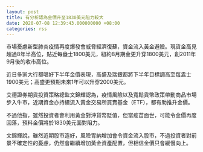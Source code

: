 ```yaml
---
layout: post
title: 有分析認為金價升至1830美元阻力較大
date: 2020-07-08 12:39:43.000000000 +08:00
categories: rss
---
```


市場憂慮新型肺炎疫情再度爆發會威脅經濟復蘇，資金流入黃金避險。現貨金高見超過8年半高位，貼近每盎士1800美元，紐約8月期金更升穿1800美元，創2011年9月後的收市高位。

近日多家大行都唱好下半年金價表現，高盛及瑞銀都將下半年目標調高至每盎士1900美元；高盛更預期未來1年可以升穿2000美元。

艾德證券期貨投資策略總監文錦輝認為，疫情風險以及寬鬆貨幣政策帶動商品市場步入牛市，近期資金亦持續流入黃金交易所買賣基金（ETF），都有助推升金價。

不過他指，雖然投資者會利用黃金對沖貨幣貶值，但當疫苗面世，可能令金價再度回落，預料金價將於1830美元面對阻力。

文錦輝說，雖然近期股市造好，風險胃納增加會令資金流入股市，不過投資者對前景不確定性的憂慮，仍然會繼續增加黃金資產配置，但相信金價只會緩慢向上。
